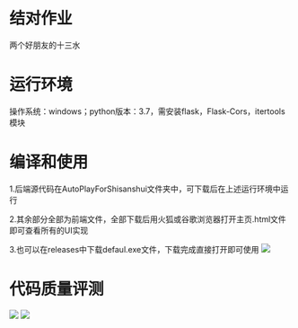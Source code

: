 # 结对作业
两个好朋友的十三水
# 运行环境
操作系统：windows；python版本：3.7，需安装flask，Flask-Cors，itertools模块
# 编译和使用
1.后端源代码在AutoPlayForShisanshui文件夹中，可下载后在上述运行环境中运行

2.其余部分全部为前端文件，全部下载后用火狐或谷歌浏览器打开主页.html文件即可查看所有的UI实现

3.也可以在releases中下载defaul.exe文件，下载完成直接打开即可使用
![](https://github.com/tinglongYu/jieduizuoye/raw/master/图片/release.png)
# 代码质量评测
![](https://github.com/tinglongYu/jieduizuoye/raw/master/图片/全图.png)
![](https://github.com/tinglongYu/jieduizuoye/raw/master/图片/GPA.png)